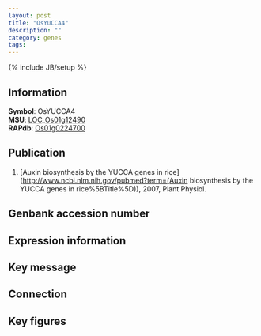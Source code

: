 ```yaml
---
layout: post
title: "OsYUCCA4"
description: ""
category: genes
tags: 
---
```

{% include JB/setup %}

## Information
__Symbol__: OsYUCCA4  
__MSU__: [LOC_Os01g12490](http://rice.plantbiology.msu.edu/cgi-bin/ORF_infopage.cgi?orf=LOC_Os01g12490)  
__RAPdb__: [Os01g0224700](http://rapdb.dna.affrc.go.jp/viewer/gbrowse_details/irgsp1?name=Os01g0224700)  

## Publication
1. [Auxin biosynthesis by the YUCCA genes in rice](http://www.ncbi.nlm.nih.gov/pubmed?term=(Auxin biosynthesis by the YUCCA genes in rice%5BTitle%5D)), 2007, Plant Physiol.

## Genbank accession number

## Expression information

## Key message

## Connection

## Key figures


